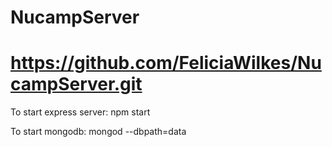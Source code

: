 # NucampServer
# https://github.com/FeliciaWilkes/NucampServer.git
To start express server: npm start

To start mongodb:    mongod --dbpath=data 